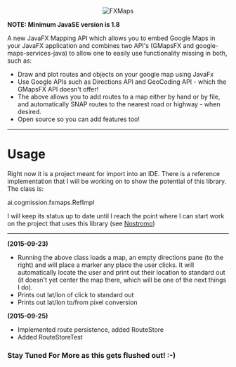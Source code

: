 <p align="center">
<img src="http://metaware.us/images/fx-maps.png" alt="FXMaps">
</p>


**NOTE: Minimum JavaSE version is 1.8**

A new JavaFX Mapping API which allows you to embed Google Maps in your JavaFX application and combines two API's (GMapsFX and google-maps-services-java) to allow one to easily use functionality missing in both, such as:

* Draw and plot routes and objects on your google map using JavaFx
* Use Google APIs such as Directions API and GeoCoding API - which the GMapsFX API doesn't offer! 
* The above allows you to add routes to a map either by hand or by file, and automatically SNAP routes to the nearest road or highway - when desired.
* Open source so you can add features too!

***

# Usage

Right now it is a project meant for import into an IDE. There is a reference implementation that I will be working on to show the potential of this library. The class is: 

ai.cogmission.fxmaps.RefImpl

I will keep its status up to date until I reach the point where I can start work on the project that uses this library (see [Nostromo](https://github.com/cogmission/Nostromo))

***
**(2015-09-23)**
* Running the above class loads a map, an empty directions pane (to the right) and will place a marker any place the user clicks. It will automatically locate the user and print out their location to standard out (it doesn't yet center the map there, which will be one of the next things I do).
* Prints out lat/lon of click to standard out
* Prints out lat/lon to/from pixel conversion

**(2015-09-25)**
* Implemented route persistence, added RouteStore
* Added RouteStoreTest

### Stay Tuned For More as this gets flushed out! :-)

